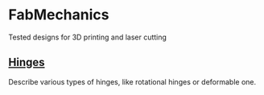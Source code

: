 # FabMechanics
Tested designs for 3D printing and laser cutting



## [Hinges](./parts/hinges/rotation/simple/hinge-rotation-simple.md)
Describe various types of hinges, like rotational hinges or deformable one.
